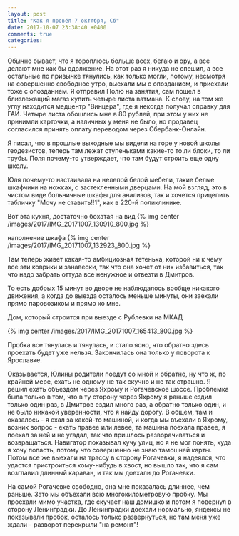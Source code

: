 ```yaml
---
layout: post
title: "Как я провёл 7 октября, Сб"
date: 2017-10-07 23:38:40 +0400
comments: true
categories: 
---
```


Обычно бывает, что я тороплюсь больше всех, бегаю и ору, а все делают мне как бы одолжение. На этот раз я никуда не спешил, а все остальные по привычке тянулись, как только могли, потому, несмотря на совершенно свободное утро, выехали мы с опозданием, и приехали тоже с опозданием. Я отправил Полю на занятия,  сам пошел в близлежащий магаз купить четыре листа ватмана. К слову, на том же углу находится медцентр "Винцера", где я некогда получал справку для ГАИ. Четыре листа обошлись мне в 80 рублей, при этом у них не принимли карточки, а наличных у меня не было, но продавец согласился принять оплату переводом через Сбербанк-Онлайн.


Я писал, что в прошлые выходные мы видели на горе у новой школы геодезистов, теперь там лежат ступеньками какие-то то ли блоки, то ли трубы. Поля почему-то утверждает, что там будут строить еще одну школу.

Юля почему-то настаивала на нелепой белой мебели, такие белые шкафчики на ножках, с застекленными дверцами. На мой взгляд, это в чистом виде больничные шкафы для анализов, так и хочется прицепить табличку "Мочу не ставить!!1", как в 220-й поликлинике.

Вот эта кухня, достаточно бохатая на вид
{% img center /images/2017/IMG_20171007_130910_800.jpg %}

наполнение шкафа
{% img center /images/2017/IMG_20171007_132923_800.jpg %}

Там теперь живет какая-то амбициозная тетенька, которой ни к чему все эти коврики и занавески, так что она хочет от них избавиться, так что надо забрать оттуда все ненужное и отвезти в Дмитров.

То есть добрых 15 минут во дворе не наблюдалось вообще никакого движения, а когда до выезда осталось меньше минуты, они заехали прямо паровозиком и прямо ко мне.


Дом, который строится при выезде с Рублевки на МКАД

{% img center /images/2017/IMG_20171007_165413_800.jpg %}


Пробка все тянулась и тянулась, и стало ясно, что обратно здесь проехать будет уже нельзя. Закончилась она только у поворота к Ярославке.


Оказывается, Юлины родители поедут со мной и обратно, ну что ж, по крайней мере, ехать не одному не так скучно и не так страшно. Я решил ехать объездом через Яхрому и Рогачевское шоссе. Проблемка была только в том, что в ту сторону через Яхрому я раньше ездил только один раз, в Дмитров ездил много раз, а обратно только один, и не было никакой уверенности, что я найду дорогу. В общем, там и оказалось - я ехал за какой-то машиной, и когда мы въехали в Яхрому, возник вопрос - ехать правее или левее, та машина поехала правее, я поехал за ней и не угадал, так что пришлось разворачиваться и возвращаться. Навигатор показывал кучу улиц, но я не мог понять, куда я хочу попасть, потому что совершенно не знаю тамошней карты. Потом все же выехали на трассу в сторону Рогачевки, я надеялся, что удастся пристроиться кому-нибудь в хвост, но вышло так, что я сам возглавил длинный караван, и так мы доехали до Рогачевки.

На самой Рогачевке свободно, она мне показалась длиннее, чем раньше. Зато мы объехали всю многокилометровую пробку. Мы проехали мимо участка, где скучает наш домишко и потом я повернул в сторону Ленинградки. До Ленинградки доехали нормально, яндексы не показывали пробок, осталось только развернуться, но там меня уже ждали - разворот перекрыли "на ремонт"!